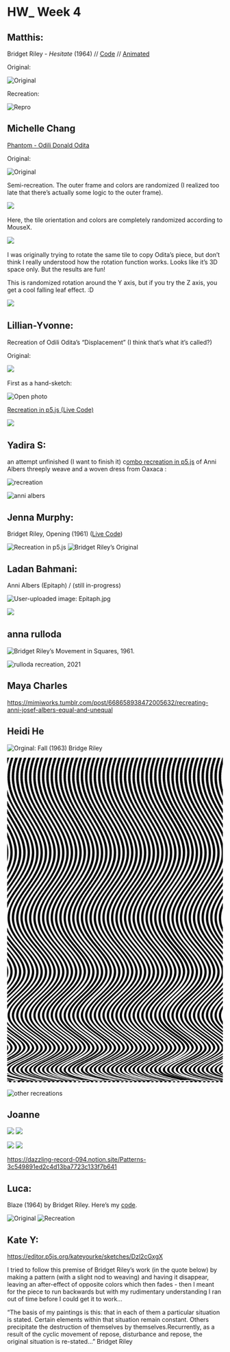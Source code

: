 # HW_ Week 4

## Matthis: 

Bridget Riley - *Hesitate* (1964)   // [Code](https://editor.p5js.org/codingsketchbook/sketches/mlo3aDbU5)   // [Animated](https://editor.p5js.org/codingsketchbook/sketches/C3FatFlEf) 

Original:

![Original](https://paper-attachments.dropbox.com/s_DA81A96DF7758FD80327080D5F44034899E52334E69BE28C013A04B7C42E9258_1637617812094_T04132_10.jpg)


Recreation:

![Repro](https://paper-attachments.dropbox.com/s_DA81A96DF7758FD80327080D5F44034899E52334E69BE28C013A04B7C42E9258_1637617806017_riley5.png)

## Michelle Chang

[Phantom - Odili Donald Odita](https://www.artsy.net/artwork/odili-donald-odita-phantom)

Original:

![Original](https://paper-attachments.dropbox.com/s_29C168785A08C4C83831029D3C880B7D35B83D0D7672FEBEAA72A414C60D7BDF_1637673296901_Screen+Shot+2021-11-23+at+5.13.54+AM.png)


Semi-recreation. The outer frame and colors are randomized (I realized too late that there’s actually some logic to the outer frame).

![](https://paper-attachments.dropbox.com/s_29C168785A08C4C83831029D3C880B7D35B83D0D7672FEBEAA72A414C60D7BDF_1637673962880_ezgif.com-gif-maker+1.gif)


Here, the tile orientation and colors are completely randomized according to MouseX.

![](https://paper-attachments.dropbox.com/s_29C168785A08C4C83831029D3C880B7D35B83D0D7672FEBEAA72A414C60D7BDF_1637674547800_ezgif.com-gif-maker+2.gif)


I was originally trying to rotate the same tile to copy Odita’s piece, but don’t think I really understood how the rotation function works. Looks like it’s 3D space only. But the results are fun!

This is randomized rotation around the Y axis, but if you try the Z axis, you get a cool falling leaf effect. :D

![](https://paper-attachments.dropbox.com/s_29C168785A08C4C83831029D3C880B7D35B83D0D7672FEBEAA72A414C60D7BDF_1637674781209_ezgif.com-gif-maker+3.gif)



## Lillian-Yvonne: 

Recreation of Odili Odita’s “Displacement” (I think that’s what it’s called?)
 
 Original: 

![](https://lh5.googleusercontent.com/Qv3lb_Frdh1Q3Gz2iIlLyzje_txaVMYcfDowcNvT2gJxcLnkmeMltlCcRj_SJYNNBTsZtUmWuQta9dzX5PN22E4d9SxC7KkrjczsZDwfnXTHNYG3a5Z7TV9c6g6Pw7bzQY1I5lX2z-8)


First as a hand-sketch: 

![Open photo](https://scontent.xx.fbcdn.net/v/t1.15752-9/s403x403/260146595_263177315780258_3249166506687746746_n.jpg?_nc_cat=105&ccb=1-5&_nc_sid=aee45a&_nc_ohc=feCASJF1ohIAX_1j97-&_nc_oc=AQnRwmnf7ZuA2o1bw1phlmQ2Le8x49lvzyllaZWa8Rkfwd4Rf9eg7rolVydE_RYoMlfT9wuU_ZmDaZU_WJFij35j&_nc_ad=z-m&_nc_cid=0&_nc_ht=scontent.xx&oh=ccfd07a49a8b88acf08c359b89eeb73b&oe=61C13EA4)


[Recreation in p5.js (Live Code)](https://editor.p5js.org/lllyyybbb/sketches/2ka8h51W6)

![](https://paper-attachments.dropbox.com/s_06ACCD13346D0E2CC5D16B27FD0F698389ABB3B6985289049A736ADF7FD50BF7_1637681235039_file.png)




## Yadira S:

an attempt unfinished (I want to finish it) c[ombo recreation in p5.js](https://editor.p5js.org/yadlra/sketches/fTyD8taou) of Anni Albers threeply weave and a woven dress from Oaxaca : 

![recreation](https://paper-attachments.dropbox.com/s_BF2AF68198AC2D7E595A17330C7CD4288B64E78B712B735C0DAEF1DC4AAF4A60_1637682115417_Screenshot+2021-11-23+at+16.41.49.png)

![anni albers](https://paper-attachments.dropbox.com/s_BF2AF68198AC2D7E595A17330C7CD4288B64E78B712B735C0DAEF1DC4AAF4A60_1637682153735_Screenshot+2021-11-23+at+16.26.35.png)




## Jenna Murphy: 

Bridget Riley, Opening (1961) ([Live Code](https://editor.p5js.org/jennamurphymcad/sketches/pVP1p01TL))

![Recreation in p5.js](https://paper-attachments.dropbox.com/s_386CE53326D7DDC9CA9CAD132864DFF28B3504C38434098B21C18D2D67F6DD9D_1637681756859_download+18.png)
![Bridget Riley’s Original](https://paper-attachments.dropbox.com/s_386CE53326D7DDC9CA9CAD132864DFF28B3504C38434098B21C18D2D67F6DD9D_1637681730223_originalBridgetRiley.jpg)




## Ladan Bahmani: 

Anni Albers (Epitaph) / (still in-progress)

![User-uploaded image: Epitaph.jpg](https://www.hali.com/wp-content/uploads/2018/11/Epitaph.jpg)



![](https://paper-attachments.dropbox.com/s_F32DE30D384DF55E0C69358FAE687D78D2558204E4832E54276E377927B34EF6_1637682223883_Screen+Shot+2021-11-23+at+9.41.21+AM.png)



## anna rulloda


![Bridget Riley’s Movement in Squares, 1961.](https://i.guim.co.uk/img/media/561fd761fd767caba86a5f0adff309cef8b26ac6/57_40_2503_2503/master/2503.jpg?width=465&quality=45&auto=format&fit=max&dpr=2&s=86d0c594248df732cdc2bea334dc2cb7)

![rulloda recreation, 2021](https://paper-attachments.dropbox.com/s_14758427C777D02AEBD30C8981AF5D43CF7D62164AB2BCA5AFDC60FCEB5FAFBE_1637682485537_Screen+Shot+2021-11-22+at+9.13.05+PM.png)



## Maya Charles
https://mimiworks.tumblr.com/post/668658938472005632/recreating-anni-josef-albers-equal-and-unequal



## Heidi He
![Orginal: Fall (1963) Bridge Riley](https://paper-attachments.dropbox.com/s_E723CBF7B6773521403926277E5CAC773DB8BA977BCE425A20110C8675DEEB91_1637086975010_Untitled.png)

![recreation.png](https://github.com/HeidiHe/RecreatingThePast/blob/main/week4/recreat5.png?raw=true)

![other recreations](https://paper-attachments.dropbox.com/s_DC010E1F29C22BAF6D91CC63519B669FC80A0EF41E20AFA8F4072ED72F38BB64_1637687358120_Screen+Shot+2021-11-23+at+12.08.42+PM.png)



## Joanne
![](https://paper-attachments.dropbox.com/s_3F03E05886C101819743A2A184F301B4B139B413CB47089D546957A96E5984B5_1637685609736_127.0.0.1_5500_+12.png)
![](https://paper-attachments.dropbox.com/s_3F03E05886C101819743A2A184F301B4B139B413CB47089D546957A96E5984B5_1637685646512_127.0.0.1_5500_+17.png)

![](https://paper-attachments.dropbox.com/s_3F03E05886C101819743A2A184F301B4B139B413CB47089D546957A96E5984B5_1637685581704_127.0.0.1_5500_+11.png)
![](https://paper-attachments.dropbox.com/s_3F03E05886C101819743A2A184F301B4B139B413CB47089D546957A96E5984B5_1637685587846_127.0.0.1_5500_+10.png)

https://dazzling-record-094.notion.site/Patterns-3c549891ed2c4d13ba7723c133f7b641



## Luca: 

Blaze (1964) by Bridget Riley. Here’s my [code](https://github.com/photon-garden/recreating_blaze).

![Original](https://paper-attachments.dropbox.com/s_ADAC64842AE649CD6E2F0ECB77FD5F66C8EB369889035D949151BF8D7DDEAF9D_1637727647940_bridget+riley+blaze.jpeg)
![Recreation](https://paper-attachments.dropbox.com/s_ADAC64842AE649CD6E2F0ECB77FD5F66C8EB369889035D949151BF8D7DDEAF9D_1637727695154_quintessential_tasteful_glockenspiel.png)



## Kate Y:

https://editor.p5js.org/kateyourke/sketches/Dzl2cGxgX

I tried to follow this premise of Bridget Riley’s work (in the quote below) by making a pattern (with a slight nod to weaving) and having it disappear, leaving an after-effect of opposite colors which then fades - then I meant for the piece to run backwards but with my rudimentary understanding I ran out of time before I could get it to work…

“The basis of my paintings is this: that in each of them a particular situation is stated. Certain elements within that situation remain constant. Others precipitate the destruction of themselves by themselves.Recurrently, as a result of the cyclic movement of repose, disturbance and repose, the original situation is re-stated…” Bridget Riley

